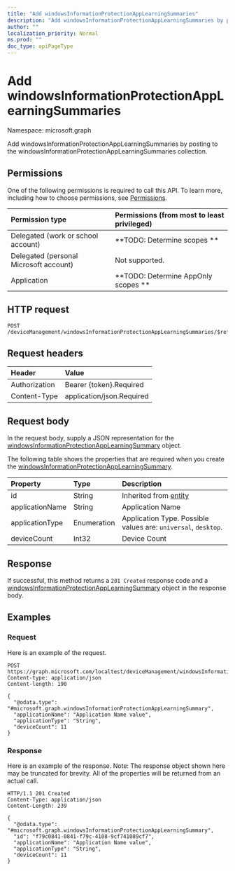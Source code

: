 ```yaml
---
title: "Add windowsInformationProtectionAppLearningSummaries"
description: "Add windowsInformationProtectionAppLearningSummaries by posting to the windowsInformationProtectionAppLearningSummaries collection."
author: ""
localization_priority: Normal
ms.prod: ""
doc_type: apiPageType
---
```


# Add windowsInformationProtectionAppLearningSummaries

Namespace: microsoft.graph

Add windowsInformationProtectionAppLearningSummaries by posting to the windowsInformationProtectionAppLearningSummaries collection.

## Permissions
One of the following permissions is required to call this API. To learn more, including how to choose permissions, see [Permissions](/concepts/permissions-reference.md).

|Permission type|Permissions (from most to least privileged)|
|:---|:---|
|Delegated (work or school account)|**TODO: Determine scopes **|
|Delegated (personal Microsoft account)|Not supported.|
|Application|**TODO: Determine AppOnly scopes **|

## HTTP request
<!-- {
  "blockType": "ignored"
}
-->
``` http
POST /deviceManagement/windowsInformationProtectionAppLearningSummaries/$ref
```

## Request headers
|Header|Value|
|:---|:---|
|Authorization|Bearer {token}.Required|
|Content-Type|application/json.Required|

## Request body
In the request body, supply a JSON representation for the [windowsInformationProtectionAppLearningSummary](../resources/windowsinformationprotectionapplearningsummary.md) object.

The following table shows the properties that are required when you create the [windowsInformationProtectionAppLearningSummary](../resources/windowsinformationprotectionapplearningsummary.md).

|Property|Type|Description|
|:---|:---|:---|
|id|String| Inherited from [entity](../resources/entity.md)|
|applicationName|String|Application Name|
|applicationType|Enumeration|Application Type. Possible values are: `universal`, `desktop`.|
|deviceCount|Int32|Device Count|



## Response
If successful, this method returns a `201 Created` response code and a [windowsInformationProtectionAppLearningSummary](../resources/windowsinformationprotectionapplearningsummary.md) object in the response body.

## Examples

### Request
Here is an example of the request.
<!-- {
  "blockType": "request",
  "name": "create_windowsinformationprotectionapplearningsummary_from_"
}
-->
``` http
POST https://graph.microsoft.com/localtest/deviceManagement/windowsInformationProtectionAppLearningSummaries
Content-type: application/json
Content-length: 190

{
  "@odata.type": "#microsoft.graph.windowsInformationProtectionAppLearningSummary",
  "applicationName": "Application Name value",
  "applicationType": "String",
  "deviceCount": 11
}
```

### Response
Here is an example of the response. Note: The response object shown here may be truncated for brevity. All of the properties will be returned from an actual call.
<!-- {
  "blockType": "response",
  "truncated": true,
  "@odata.type": "microsoft.graph.windowsinformationprotectionapplearningsummary"
}
-->
``` http
HTTP/1.1 201 Created
Content-Type: application/json
Content-Length: 239

{
  "@odata.type": "#microsoft.graph.windowsInformationProtectionAppLearningSummary",
  "id": "f79c0841-0841-f79c-4108-9cf741089cf7",
  "applicationName": "Application Name value",
  "applicationType": "String",
  "deviceCount": 11
}
```

